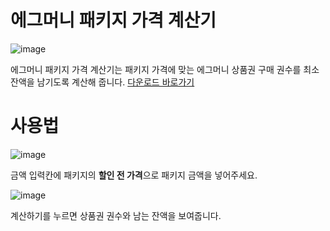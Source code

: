 # 에그머니 패키지 가격 계산기
![image](https://github.com/user-attachments/assets/02acc07c-a4e8-4fb5-a0c3-a7d690b446b7)

에그머니 패키지 가격 계산기는 패키지 가격에 맞는 에그머니 상품권 구매 권수를 최소 잔액을 남기도록 계산해 줍니다.
[다운로드 바로가기](https://github.com/TUVup/eggcalcgfl2/releases/tag/v1.0.0)

# 사용법
![image](https://github.com/user-attachments/assets/f8f14fb3-30f9-4767-8f9b-e92d47911c00)

금액 입력칸에 패키지의 <b>할인 전 가격</b>으로 패키지 금액을 넣어주세요.

![image](https://github.com/user-attachments/assets/1cf343c9-90ca-431d-8f5a-7ca1a4b37af2)

계산하기를 누르면 상품권 권수와 남는 잔액을 보여줍니다.
